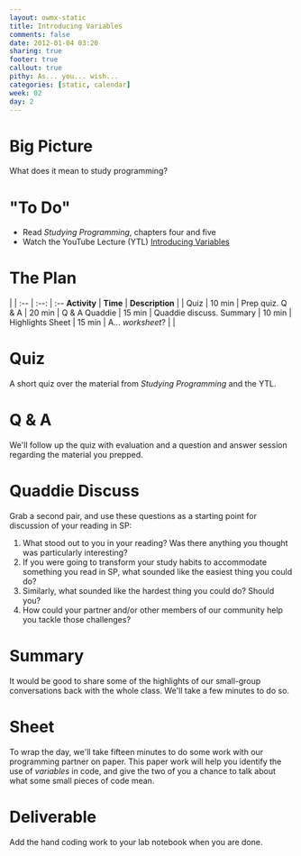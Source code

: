 ```yaml
---
layout: owmx-static
title: Introducing Variables
comments: false
date: 2012-01-04 03:20
sharing: true
footer: true
callout: true
pithy: As... you... wish...
categories: [static, calendar]
week: 02
day: 2
---
```


# Big Picture
What does it mean to study programming?

# "To Do"
* Read *Studying Programming*, chapters four and five
* Watch the YouTube Lecture (YTL) [Introducing Variables](http://icanhascheezburger.files.wordpress.com/2011/07/funny-pictures-you-will-take-me-to-jabba-now.jpg)

# The Plan

| | 
 :-- | :--: | :--
 **Activity** | **Time** | **Description**
  |  | 
Quiz | 10 min | Prep quiz.
Q & A | 20 min | Q & A
Quaddie | 15 min | Quaddie discuss.
Summary | 10 min | Highlights
Sheet | 15 min | A... *worksheet*?
| |  

# Quiz
A short quiz over the material from *Studying Programming* and the YTL.

# Q & A 
We'll follow up the quiz with evaluation and a question and answer session regarding the material you prepped.

# Quaddie Discuss
Grab a second pair, and use these questions as a starting point for discussion of your reading in SP:

1. What stood out to you in your reading? Was there anything you thought was particularly interesting?
1. If you were going to transform your study habits to accommodate something you read in SP, what sounded like the easiest thing you could do?
1. Similarly, what sounded like the hardest thing you could do? Should you?
1. How could your partner and/or other members of our community help you tackle those challenges?

# Summary
It would be good to share some of the highlights of our small-group conversations back with the whole class. We'll take a few minutes to do so.

# Sheet
To wrap the day, we'll take fifteen minutes to do some work with our programming partner on paper. This paper work will help you identify the use of *variables* in code, and give the two of you a chance to talk about what some small pieces of code mean.

# Deliverable

Add the hand coding work to your lab notebook when you are done.